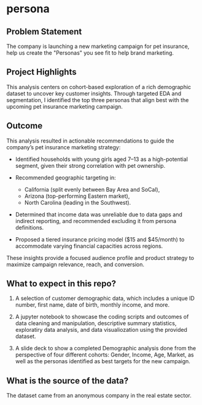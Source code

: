 # persona

## Problem Statement 
The company is launching a new marketing campaign for pet insurance, help us create the "Personas" you see fit to help brand marketing. 

## Project Highlights
This analysis centers on cohort-based exploration of a rich demographic dataset to uncover key customer insights. Through targeted EDA and segmentation, I identified the top three personas that align best with the upcoming pet insurance marketing campaign.  

## Outcome
This analysis resulted in actionable recommendations to guide the company’s pet insurance marketing strategy:

- Identified households with young girls aged 7–13 as a high-potential segment, given their strong correlation with pet ownership.
- Recommended geographic targeting in:
  - California (split evenly between Bay Area and SoCal),
  - Arizona (top-performing Eastern market),
  - North Carolina (leading in the Southwest).

- Determined that income data was unreliable due to data gaps and indirect reporting, and recommended excluding it from persona definitions.
- Proposed a tiered insurance pricing model ($15 and $45/month) to accommodate varying financial capacities across regions.

These insights provide a focused audience profile and product strategy to maximize campaign relevance, reach, and conversion.

## What to expect in this repo? 
1. A selection of customer demographic data, which includes a unique ID number, first name, date of birth, monthly income, and more.

2. A jupyter notebook to showcase the coding scripts and outcomes of data cleaning and manipulation, descriptive summary statistics, exploratiry data analysis, and data visualiozation using the provided dataset. 

3. A slide deck to show a completed Demographic analysis done from the perspective of four different cohorts: Gender, Income, Age, Market, as well as the personas identified as best targets for the new campaign.

## What is the source of the data?
The dataset came from an anonymous company in the real estate sector.
